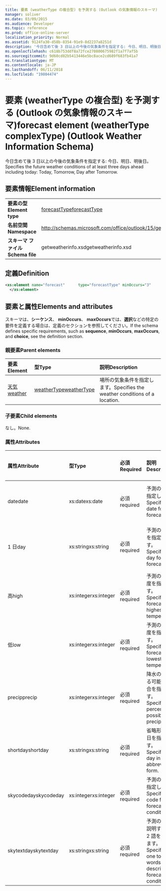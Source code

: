 ```yaml
---
title: 要素 (weatherType の複合型) を予測する (Outlook の気象情報のスキーマ)
manager: soliver
ms.date: 03/09/2015
ms.audience: Developer
ms.topic: reference
ms.prod: office-online-server
localization_priority: Normal
ms.assetid: 9124fa30-d58b-8354-91e9-8d2237a8251d
description: '今日含めて後 3 日以上の今後の気象条件を指定する: 今日、明日、明後日。'
ms.openlocfilehash: c618b753ddf8a72fce270800675982f1a7f7af5b
ms.sourcegitcommit: 9d60cd82b5413446e5bc8ace2cd689f683fb41a7
ms.translationtype: MT
ms.contentlocale: ja-JP
ms.lasthandoff: 06/11/2018
ms.locfileid: "19804474"
---
```

# <a name="forecast-element-weathertype-complextype-outlook-weather-information-schema"></a><span data-ttu-id="6305e-103">要素 (weatherType の複合型) を予測する (Outlook の気象情報のスキーマ)</span><span class="sxs-lookup"><span data-stu-id="6305e-103">forecast element (weatherType complexType) (Outlook Weather Information Schema)</span></span>

<span data-ttu-id="6305e-104">今日含めて後 3 日以上の今後の気象条件を指定する: 今日、明日、明後日。</span><span class="sxs-lookup"><span data-stu-id="6305e-104">Specifies the future weather conditions of at least three days ahead including today: Today, Tomorrow, Day after Tomorrow.</span></span>
  
## <a name="element-information"></a><span data-ttu-id="6305e-105">要素情報</span><span class="sxs-lookup"><span data-stu-id="6305e-105">Element information</span></span>

|||
|:-----|:-----|
|<span data-ttu-id="6305e-106">**要素の型**</span><span class="sxs-lookup"><span data-stu-id="6305e-106">**Element type**</span></span> <br/> |[<span data-ttu-id="6305e-107">forecastType</span><span class="sxs-lookup"><span data-stu-id="6305e-107">forecastType</span></span>](forecasttype-complextype-outlook-weather-information-schema.md) <br/> |
|<span data-ttu-id="6305e-108">**名前空間**</span><span class="sxs-lookup"><span data-stu-id="6305e-108">**Namespace**</span></span> <br/> |http://schemas.microsoft.com/office/outlook/15/getweatherinfo.xsd  <br/> |
|<span data-ttu-id="6305e-109">**スキーマ ファイル**</span><span class="sxs-lookup"><span data-stu-id="6305e-109">**Schema file**</span></span> <br/> |<span data-ttu-id="6305e-110">getweatherinfo.xsd</span><span class="sxs-lookup"><span data-stu-id="6305e-110">getweatherinfo.xsd</span></span>  <br/> |
   
## <a name="definition"></a><span data-ttu-id="6305e-111">定義</span><span class="sxs-lookup"><span data-stu-id="6305e-111">Definition</span></span>

```XML
<xs:element name="forecast"      type="forecastType" minOccurs="3"     maxOccurs="unbounded"    >
  </xs:element>  

```

## <a name="elements-and-attributes"></a><span data-ttu-id="6305e-112">要素と属性</span><span class="sxs-lookup"><span data-stu-id="6305e-112">Elements and attributes</span></span>

<span data-ttu-id="6305e-113">スキーマは、**シーケンス**、 **minOccurs**、 **maxOccurs**では、**選択**などの特定の要件を定義する場合は、定義のセクションを参照してください。</span><span class="sxs-lookup"><span data-stu-id="6305e-113">If the schema defines specific requirements, such as **sequence**, **minOccurs**, **maxOccurs**, and **choice**, see the definition section.</span></span> 
  
### <a name="parent-elements"></a><span data-ttu-id="6305e-114">親要素</span><span class="sxs-lookup"><span data-stu-id="6305e-114">Parent elements</span></span>

|<span data-ttu-id="6305e-115">**要素**</span><span class="sxs-lookup"><span data-stu-id="6305e-115">**Element**</span></span>|<span data-ttu-id="6305e-116">**型**</span><span class="sxs-lookup"><span data-stu-id="6305e-116">**Type**</span></span>|<span data-ttu-id="6305e-117">**説明**</span><span class="sxs-lookup"><span data-stu-id="6305e-117">**Description**</span></span>|
|:-----|:-----|:-----|
|[<span data-ttu-id="6305e-118">天気</span><span class="sxs-lookup"><span data-stu-id="6305e-118">weather</span></span>](weather-element-weatherdata-elementoutlook-weather-information-schema.md) <br/> |[<span data-ttu-id="6305e-119">weatherType</span><span class="sxs-lookup"><span data-stu-id="6305e-119">weatherType</span></span>](weathertype-complextype-outlook-weather-information-schema.md) <br/> |<span data-ttu-id="6305e-120">場所の気象条件を指定します。</span><span class="sxs-lookup"><span data-stu-id="6305e-120">Specifies the weather conditions of a location.</span></span>  <br/> |
   
### <a name="child-elements"></a><span data-ttu-id="6305e-121">子要素</span><span class="sxs-lookup"><span data-stu-id="6305e-121">Child elements</span></span>

<span data-ttu-id="6305e-122">なし。</span><span class="sxs-lookup"><span data-stu-id="6305e-122">None.</span></span>
  
### <a name="attributes"></a><span data-ttu-id="6305e-123">属性</span><span class="sxs-lookup"><span data-stu-id="6305e-123">Attributes</span></span>

|<span data-ttu-id="6305e-124">**属性**</span><span class="sxs-lookup"><span data-stu-id="6305e-124">**Attribute**</span></span>|<span data-ttu-id="6305e-125">**型**</span><span class="sxs-lookup"><span data-stu-id="6305e-125">**Type**</span></span>|<span data-ttu-id="6305e-126">**必須**</span><span class="sxs-lookup"><span data-stu-id="6305e-126">**Required**</span></span>|<span data-ttu-id="6305e-127">**説明**</span><span class="sxs-lookup"><span data-stu-id="6305e-127">**Description**</span></span>|<span data-ttu-id="6305e-128">**使用可能な値**</span><span class="sxs-lookup"><span data-stu-id="6305e-128">**Possible values**</span></span>|
|:-----|:-----|:-----|:-----|:-----|
|<span data-ttu-id="6305e-129">date</span><span class="sxs-lookup"><span data-stu-id="6305e-129">date</span></span>  <br/> |<span data-ttu-id="6305e-130">xs:date</span><span class="sxs-lookup"><span data-stu-id="6305e-130">xs:date</span></span>  <br/> |<span data-ttu-id="6305e-131">必須</span><span class="sxs-lookup"><span data-stu-id="6305e-131">required</span></span>  <br/> |<span data-ttu-id="6305e-132">予測の日付を指定します。</span><span class="sxs-lookup"><span data-stu-id="6305e-132">Specifies the date for the forecast.</span></span>  <br/> |<span data-ttu-id="6305e-133">型 xs:date の値</span><span class="sxs-lookup"><span data-stu-id="6305e-133">A value of the type xs:date</span></span>  <br/> |
|<span data-ttu-id="6305e-134">1 日</span><span class="sxs-lookup"><span data-stu-id="6305e-134">day</span></span>  <br/> |<span data-ttu-id="6305e-135">xs:string</span><span class="sxs-lookup"><span data-stu-id="6305e-135">xs:string</span></span>  <br/> |<span data-ttu-id="6305e-136">必須</span><span class="sxs-lookup"><span data-stu-id="6305e-136">required</span></span>  <br/> |<span data-ttu-id="6305e-137">予測の 1 日を指定します。</span><span class="sxs-lookup"><span data-stu-id="6305e-137">Specifies a day for the forecast.</span></span>  <br/> |<span data-ttu-id="6305e-138">値の型の使用されています</span><span class="sxs-lookup"><span data-stu-id="6305e-138">A value of the type xs:string</span></span>  <br/> |
|<span data-ttu-id="6305e-139">高</span><span class="sxs-lookup"><span data-stu-id="6305e-139">high</span></span>  <br/> |<span data-ttu-id="6305e-140">xs:integer</span><span class="sxs-lookup"><span data-stu-id="6305e-140">xs:integer</span></span>  <br/> |<span data-ttu-id="6305e-141">必須</span><span class="sxs-lookup"><span data-stu-id="6305e-141">required</span></span>  <br/> |<span data-ttu-id="6305e-142">予測の最高温度を指定します。</span><span class="sxs-lookup"><span data-stu-id="6305e-142">Specifies the forecasted highest temperature.</span></span>  <br/> |<span data-ttu-id="6305e-143">型 xs:integer の値</span><span class="sxs-lookup"><span data-stu-id="6305e-143">A value of the type xs:integer</span></span>  <br/> |
|<span data-ttu-id="6305e-144">低</span><span class="sxs-lookup"><span data-stu-id="6305e-144">low</span></span>  <br/> |<span data-ttu-id="6305e-145">xs:integer</span><span class="sxs-lookup"><span data-stu-id="6305e-145">xs:integer</span></span>  <br/> |<span data-ttu-id="6305e-146">必須</span><span class="sxs-lookup"><span data-stu-id="6305e-146">required</span></span>  <br/> |<span data-ttu-id="6305e-147">予測の最低温度を指定します。</span><span class="sxs-lookup"><span data-stu-id="6305e-147">Specifies the forecasted lowest temperature.</span></span>  <br/> |<span data-ttu-id="6305e-148">型 xs:integer の値</span><span class="sxs-lookup"><span data-stu-id="6305e-148">A value of the type xs:integer</span></span>  <br/> |
|<span data-ttu-id="6305e-149">precip</span><span class="sxs-lookup"><span data-stu-id="6305e-149">precip</span></span>  <br/> |<span data-ttu-id="6305e-150">xs:integer</span><span class="sxs-lookup"><span data-stu-id="6305e-150">xs:integer</span></span>  <br/> |<span data-ttu-id="6305e-151">必須</span><span class="sxs-lookup"><span data-stu-id="6305e-151">required</span></span>  <br/> |<span data-ttu-id="6305e-152">降水の発生する可能性の割合を指定します。</span><span class="sxs-lookup"><span data-stu-id="6305e-152">Specifies the percentage possibility of precipitation.</span></span>  <br/> |<span data-ttu-id="6305e-153">型 xs:integer の値</span><span class="sxs-lookup"><span data-stu-id="6305e-153">A value of the type xs:integer</span></span>  <br/> |
|<span data-ttu-id="6305e-154">shortday</span><span class="sxs-lookup"><span data-stu-id="6305e-154">shortday</span></span>  <br/> |<span data-ttu-id="6305e-155">xs:string</span><span class="sxs-lookup"><span data-stu-id="6305e-155">xs:string</span></span>  <br/> |<span data-ttu-id="6305e-156">必須</span><span class="sxs-lookup"><span data-stu-id="6305e-156">required</span></span>  <br/> |<span data-ttu-id="6305e-157">省略形で 1 日を指定します。</span><span class="sxs-lookup"><span data-stu-id="6305e-157">Specifies a day in abbreviated form.</span></span>  <br/> |<span data-ttu-id="6305e-158">値の型の使用されています</span><span class="sxs-lookup"><span data-stu-id="6305e-158">A value of the type xs:string</span></span>  <br/> |
|<span data-ttu-id="6305e-159">skycodeday</span><span class="sxs-lookup"><span data-stu-id="6305e-159">skycodeday</span></span>  <br/> |<span data-ttu-id="6305e-160">xs:integer</span><span class="sxs-lookup"><span data-stu-id="6305e-160">xs:integer</span></span>  <br/> |<span data-ttu-id="6305e-161">必須</span><span class="sxs-lookup"><span data-stu-id="6305e-161">required</span></span>  <br/> |<span data-ttu-id="6305e-162">予測の条件を指定します。</span><span class="sxs-lookup"><span data-stu-id="6305e-162">Specifies a code for the forecasted conditions.</span></span>  <br/> |<span data-ttu-id="6305e-163">型 xs:integer の値</span><span class="sxs-lookup"><span data-stu-id="6305e-163">A value of the type xs:integer</span></span>  <br/> |
|<span data-ttu-id="6305e-164">skytextday</span><span class="sxs-lookup"><span data-stu-id="6305e-164">skytextday</span></span>  <br/> |<span data-ttu-id="6305e-165">xs:string</span><span class="sxs-lookup"><span data-stu-id="6305e-165">xs:string</span></span>  <br/> |<span data-ttu-id="6305e-166">必須</span><span class="sxs-lookup"><span data-stu-id="6305e-166">required</span></span>  <br/> |<span data-ttu-id="6305e-167">予測の条件を説明する 1、2 語を指定します。</span><span class="sxs-lookup"><span data-stu-id="6305e-167">Specifies one to two words that describe the forecasted conditions.</span></span>  <br/> |<span data-ttu-id="6305e-168">値の型の使用されています</span><span class="sxs-lookup"><span data-stu-id="6305e-168">A value of the type xs:string</span></span>  <br/> |
   

